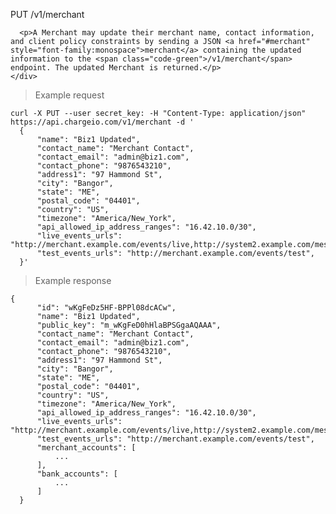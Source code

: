 <div class="method-area">
  <div class="method-copy">
    <div class="method-copy-padding">
      <p><span class="api-operation">PUT</span> <span class="code-green">/v1/merchant</span></p>

      <p>A Merchant may update their merchant name, contact information, and client policy constraints by sending a JSON <a href="#merchant" style="font-family:monospace">merchant</a> containing the updated information to the <span class="code-green">/v1/merchant</span> endpoint. The updated Merchant is returned.</p>
    </div>
  </div>

  <blockquote>Example request</blockquote>
  <pre><code>curl -X PUT --user secret_key: -H "Content-Type: application/json" https://api.chargeio.com/v1/merchant -d '
  {
      "name": "Biz1 Updated",
      "contact_name": "Merchant Contact",
      "contact_email": "admin@biz1.com",
      "contact_phone": "9876543210",
      "address1": "97 Hammond St",
      "city": "Bangor",
      "state": "ME",
      "postal_code": "04401",
      "country": "US",
      "timezone": "America/New_York",
      "api_allowed_ip_address_ranges": "16.42.10.0/30",
      "live_events_urls": "http://merchant.example.com/events/live,http://system2.example.com/messages",
      "test_events_urls": "http://merchant.example.com/events/test",
  }'</code></pre>

  <blockquote>Example response</blockquote>
  <pre><code>{
      "id": "wKgFeDz5HF-BPPl08dcACw",
      "name": "Biz1 Updated",
      "public_key": "m_wKgFeD0hHlaBPSGgaAQAAA",
      "contact_name": "Merchant Contact",
      "contact_email": "admin@biz1.com",
      "contact_phone": "9876543210",
      "address1": "97 Hammond St",
      "city": "Bangor",
      "state": "ME",
      "postal_code": "04401",
      "country": "US",
      "timezone": "America/New_York",
      "api_allowed_ip_address_ranges": "16.42.10.0/30",
      "live_events_urls": "http://merchant.example.com/events/live,http://system2.example.com/messages",
      "test_events_urls": "http://merchant.example.com/events/test",
      "merchant_accounts": [
          ...
      ],
      "bank_accounts": [
          ...
      ]
  }</code></pre>
</div>
